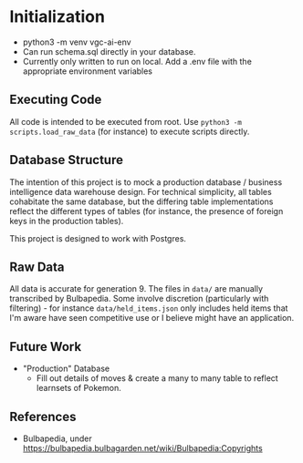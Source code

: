 # Initialization
- python3 -m venv vgc-ai-env
- Can run schema.sql directly in your database. 
- Currently only written to run on local. Add a .env file with the appropriate environment variables

## Executing Code
All code is intended to be executed from root. Use `python3 -m scripts.load_raw_data` (for instance) to execute scripts directly.

## Database Structure
The intention of this project is to mock a production database / business intelligence data warehouse design. For technical simplicity, all tables cohabitate the same database, but the differing table implementations reflect the different types of tables (for instance, the presence of foreign keys in the production tables).

This project is designed to work with Postgres.

## Raw Data
All data is accurate for generation 9. The files in `data/` are manually transcribed by Bulbapedia. Some involve discretion (particularly with filtering) - for instance `data/held_items.json` only includes held items that I'm aware have seen competitive use or I believe might have an application.

## Future Work
- "Production" Database
	- Fill out details of moves & create a many to many table to reflect learnsets of Pokemon.

## References
- Bulbapedia, under https://bulbapedia.bulbagarden.net/wiki/Bulbapedia:Copyrights